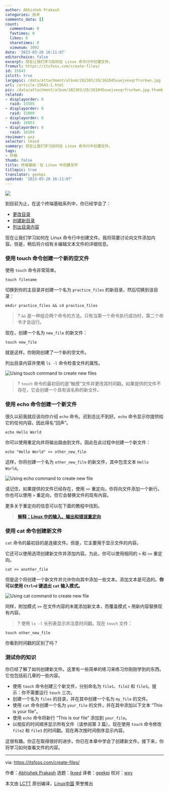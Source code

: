```yaml
---
author: Abhishek Prakash
categories: 技术
comments_data: []
count:
  commentnum: 0
  favtimes: 0
  likes: 0
  sharetimes: 0
  viewnum: 3092
date: '2023-03-20 16:11:07'
editorchoice: false
excerpt: 现在让我们学习如何在 Linux 命令行中创建文件。
fromurl: https://itsfoss.com/create-files/
id: 15643
islctt: true
largepic: /data/attachment/album/202303/20/161045uuejvexqrfrurkwn.jpg
url: /article-15643-1.html
pic: /data/attachment/album/202303/20/161045uuejvexqrfrurkwn.jpg.thumb.jpg
related:
- displayorder: 0
  raid: 15595
- displayorder: 0
  raid: 15809
- displayorder: 0
  raid: 16053
- displayorder: 0
  raid: 16104
reviewer: wxy
selector: lkxed
summary: 现在让我们学习如何在 Linux 命令行中创建文件。
tags:
- 终端
thumb: false
title: 终端基础：在 Linux 中创建文件
titlepic: true
translator: geekpi
updated: '2023-03-20 16:11:07'
---
```


![](/data/attachment/album/202303/20/161045uuejvexqrfrurkwn.jpg)


到目前为止，在这个终端基础系列中，你已经学会了：


* [更改目录](https://itsfoss.com/change-directories/)
* [创建新目录](https://itsfoss.com/make-directories/)
* [列出目录内容](https://itsfoss.com/list-directory-content/)


现在让我们学习如何在 Linux 命令行中创建文件。我将简要讨论向文件添加内容。但是，稍后将介绍有关编辑文本文件的详细信息。


### 使用 touch 命令创建一个新的空文件


使用 `touch` 命令非常简单。



```
touch filename

```

切换到你的主目录并创建一个名为 `practice_files` 的新目录，然后切换到该目录：



```
mkdir practice_files && cd practice_files

```


> 
> ? `&&` 是一种组合两个命令的方法。只有当第一个命令执行成功时，第二个命令才会运行。
> 
> 
> 


现在，创建一个名为 `new_file` 的新文件：



```
touch new_file

```

就是这样。你刚刚创建了一个新的空文件。


列出目录内容并使用 `ls -l` 命令检查文件的属性。


![Using touch command to create new files](/data/attachment/album/202303/20/161107junjqjkc1vrkvkcc.svg)



> 
> ? `touch` 命令的最初目的是“触摸”文件并更改其时间戳。如果提供的文件不存在，它会创建一个具有该名称的新文件。
> 
> 
> 


### 使用 echo 命令创建一个新文件


很久以前我就应该向你介绍 `echo` 命令。迟到总比不到好。`echo` 命令显示你提供给它的任何内容。因此得名“回声”。



```
echo Hello World

```

你可以使用重定向并将输出路由到文件。因此在此过程中创建一个新文件：



```
echo "Hello World" >> other_new_file

```

这样，你将创建一个名为 `other_new_file` 的新文件，其中包含文本 `Hello World`。


![Using echo command to create new file](/data/attachment/album/202303/20/161108e7t5ezule5r3lebl.svg)


请记住，如果提供的文件已经存在，使用 `>>` 重定向，你将向文件添加一个新行。你也可以使用 `>` 重定向，但它会替换文件的现有内容。


更多关于重定向的信息可以在下面的教程中找到。



> 
> **[解释：Linux 中的输入、输出和错误重定向](https://linuxhandbook.com/redirection-linux/?ref=its-foss)**
> 
> 
> 


### 使用 cat 命令创建新文件


`cat` 命令的最初目的是连接文件。但是，它主要用于显示文件的内容。


它还可以使用选项创建新文件并添加内容。为此，你可以使用相同的 `>` 和 `>>` 重定向。



```
cat >> another_file

```

但是这个将创建一个新文件并允许你向其中添加一些文本。添加文本是可选的。**你可以使用 `Ctrl+d` 键退出 `cat` 输入模式。**


![Using cat command to create new file](/data/attachment/album/202303/20/161109ejcfqrjecuttteb9.svg)


同样，附加模式 `>>` 在文件内容的末尾添加新文本，而覆盖模式 `>` 用新内容替换现有内容。



> 
> ?️ 使用 `ls -l` 长列表显示并注意时间戳。现在 `touch` 文件：
> 
> 
> 



```
touch other_new_file

```

你看到时间戳的区别了吗？


### 测试你的知识


你已经了解了如何创建新文件。这里有一些简单的练习来练习你刚刚学到的东西。它也包括前几章的一些内容。


* 使用 `touch` 命令创建三个新文件，分别命名为 `file1`、`file2` 和 `file3`。提示：你不需要运行 `touch` 三次。
* 创建一个名为 `files` 的目录，并在其中创建一个名为 `my_file` 的文件。
* 使用 `cat` 命令创建一个名为 `your_file` 的文件，并在其中添加以下文本 “This is your file”。
* 使用 `echo` 命令将新行 “This is our file” 添加到 `your_file`。
* 以相反的时间顺序显示所有文件（请参阅第 3 篇）。现在使用 `touch` 命令修改 `file2` 和 `file3` 的时间戳。现在再次按时间倒序显示内容。


这很有趣。你正在取得很好的进步。你已在本章中学会了创建新文件。接下来，你将学习如何查看文件的内容。




---


via: <https://itsfoss.com/create-files/>


作者：[Abhishek Prakash](https://itsfoss.com/author/abhishek/) 选题：[lkxed](https://github.com/lkxed/) 译者：[geekpi](https://github.com/geekpi) 校对：[wxy](https://github.com/wxy)


本文由 [LCTT](https://github.com/LCTT/TranslateProject) 原创编译，[Linux中国](https://linux.cn/) 荣誉推出